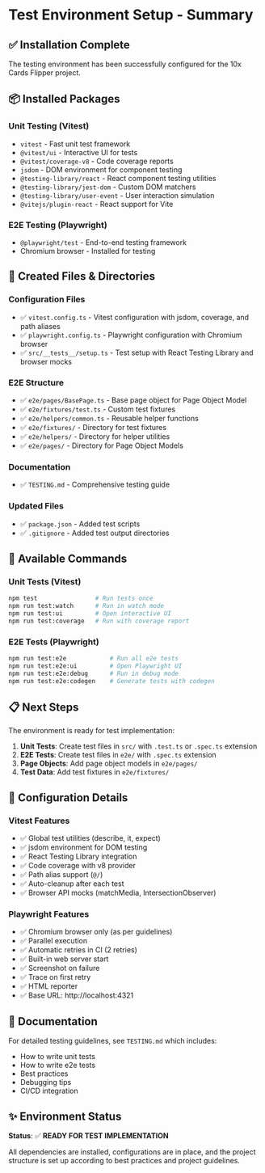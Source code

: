 # Test Environment Setup - Summary

## ✅ Installation Complete

The testing environment has been successfully configured for the 10x Cards Flipper project.

## 📦 Installed Packages

### Unit Testing (Vitest)
- `vitest` - Fast unit test framework
- `@vitest/ui` - Interactive UI for tests
- `@vitest/coverage-v8` - Code coverage reports
- `jsdom` - DOM environment for component testing
- `@testing-library/react` - React component testing utilities
- `@testing-library/jest-dom` - Custom DOM matchers
- `@testing-library/user-event` - User interaction simulation
- `@vitejs/plugin-react` - React support for Vite

### E2E Testing (Playwright)
- `@playwright/test` - End-to-end testing framework
- Chromium browser - Installed for testing

## 📁 Created Files & Directories

### Configuration Files
- ✅ `vitest.config.ts` - Vitest configuration with jsdom, coverage, and path aliases
- ✅ `playwright.config.ts` - Playwright configuration with Chromium browser
- ✅ `src/__tests__/setup.ts` - Test setup with React Testing Library and browser mocks

### E2E Structure
- ✅ `e2e/pages/BasePage.ts` - Base page object for Page Object Model
- ✅ `e2e/fixtures/test.ts` - Custom test fixtures
- ✅ `e2e/helpers/common.ts` - Reusable helper functions
- ✅ `e2e/fixtures/` - Directory for test fixtures
- ✅ `e2e/helpers/` - Directory for helper utilities
- ✅ `e2e/pages/` - Directory for Page Object Models

### Documentation
- ✅ `TESTING.md` - Comprehensive testing guide

### Updated Files
- ✅ `package.json` - Added test scripts
- ✅ `.gitignore` - Added test output directories

## 🚀 Available Commands

### Unit Tests (Vitest)
```bash
npm test                # Run tests once
npm run test:watch      # Run in watch mode
npm run test:ui         # Open interactive UI
npm run test:coverage   # Run with coverage report
```

### E2E Tests (Playwright)
```bash
npm run test:e2e            # Run all e2e tests
npm run test:e2e:ui         # Open Playwright UI
npm run test:e2e:debug      # Run in debug mode
npm run test:e2e:codegen    # Generate tests with codegen
```

## 📋 Next Steps

The environment is ready for test implementation:

1. **Unit Tests**: Create test files in `src/` with `.test.ts` or `.spec.ts` extension
2. **E2E Tests**: Create test files in `e2e/` with `.spec.ts` extension
3. **Page Objects**: Add page object models in `e2e/pages/`
4. **Test Data**: Add test fixtures in `e2e/fixtures/`

## 🔧 Configuration Details

### Vitest Features
- ✅ Global test utilities (describe, it, expect)
- ✅ jsdom environment for DOM testing
- ✅ React Testing Library integration
- ✅ Code coverage with v8 provider
- ✅ Path alias support (`@/`)
- ✅ Auto-cleanup after each test
- ✅ Browser API mocks (matchMedia, IntersectionObserver)

### Playwright Features
- ✅ Chromium browser only (as per guidelines)
- ✅ Parallel execution
- ✅ Automatic retries in CI (2 retries)
- ✅ Built-in web server start
- ✅ Screenshot on failure
- ✅ Trace on first retry
- ✅ HTML reporter
- ✅ Base URL: http://localhost:4321

## 📖 Documentation

For detailed testing guidelines, see `TESTING.md` which includes:
- How to write unit tests
- How to write e2e tests
- Best practices
- Debugging tips
- CI/CD integration

## ✨ Environment Status

**Status**: ✅ **READY FOR TEST IMPLEMENTATION**

All dependencies are installed, configurations are in place, and the project structure is set up according to best practices and project guidelines.
